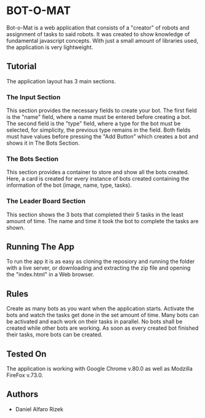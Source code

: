 # BOT-O-MAT
Bot-o-Mat is a web application that consists of a "creator" of robots and assignment of tasks to said robots. It was created to show knowledge of fundamental javascript concepts. With just a small amount of libraries used, the application is very lightweight. 

## Tutorial
The application layout has 3 main sections.

### The Input Section
This section provides the necessary fields to create your bot. 
The first field is the "name" field, where a name must be entered before creating a bot.
The second field is the "type" field, where a type for the bot must be selected, for simplicity, the previous type remains in the field.
Both fields must have values before pressing the "Add Button" which creates a bot and shows it in The Bots Section.

### The Bots Section
This section provides a container to store and show all the bots created. Here, a card is created for every instance of bots created containing the information of the bot (image, name, type, tasks).

### The Leader Board Section
This section shows the 3 bots that completed their 5 tasks in the least amount of time. The name and time it took the bot to complete the tasks are shown.

## Running The App
To run the app it is as easy as cloning the reposiory and running the folder with a live server, or downloading and extracting the zip file and opening the "index.html" in a Web browser. 

## Rules
Create as many bots as you want when the application starts.
Activate the bots and watch the tasks get done in the set amount of time.
Many bots can be activated and each work on their tasks in parallel.
No bots shall be created while other bots are working.
As soon as every created bot finished their tasks, more bots can be created.

## Tested On
The application is working with Google Chrome v.80.0 as well as Modzilla FireFox v.73.0.

## Authors
- Daniel Alfaro Rizek
